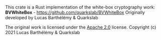 This crate is a Rust implementation of the white-box cryptography work:
**BVWhiteBox** - https://github.com/quarkslab/BVWhiteBox
Originally developed by Lucas Barthélémy & Quarkslab

The original work is licensed under the [Apache 2.0](https://github.com/quarkslab/BVWhiteBox/blob/master/LICENSE.md) license.
Copyright (c) 2021 Lucas Barthélémy & Quarkslab


